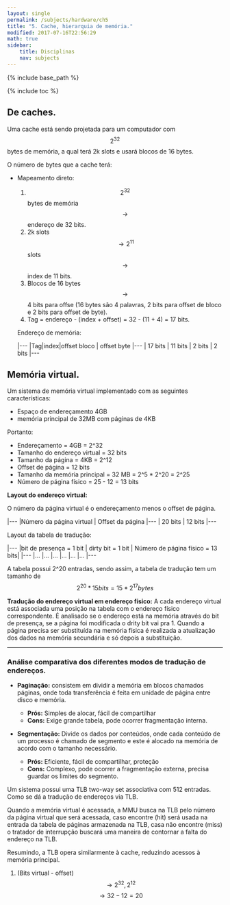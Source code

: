 ```yaml
---
layout: single
permalink: /subjects/hardware/ch5
title: "5. Cache, hierarquia de memória."
modified: 2017-07-16T22:56:29
math: true
sidebar:
    title: Disciplinas
    nav: subjects
---
```


{% include base_path %}

{% include toc %}

## De caches.

Uma cache está sendo projetada para um computador com $$2^{32}$$ bytes de memória, a qual terá 2k slots e usará blocos de 16 bytes.

O número de bytes que a cache terá:
- Mapeamento direto:
    1. $$2^{32}$$ bytes de memória $$\rightarrow$$ endereço de 32 bits.
    2. 2k slots $$\rightarrow 2^{11} $$ slots $$\rightarrow$$ index de 11 bits.
    3. Blocos de 16 bytes $$\rightarrow$$ 4 bits para offse (16 bytes são 4 palavras, 2 bits para offset de bloco e 2 bits para offset de byte).
    4. Tag = endereço - (index + offset) = 32 - (11 + 4) = 17 bits.

    Endereço de memória:
    
    |---
    |Tag|index|offset bloco | offset byte
    |---
    | 17 bits | 11 bits | 2 bits | 2 bits
    |---

## Memória virtual.

Um sistema de memória virtual implementado com as seguintes características:
- Espaço de endereçamento 4GB
- memória principal de 32MB com páginas de 4KB

Portanto:
- Endereçamento = 4GB = 2^32
- Tamanho do endereço virtual = 32 bits
- Tamanho da página = 4KB = 2^12
- Offset de página = 12 bits
- Tamanho da memória principal = 32 MB = 2^5 * 2^20 = 2^25
- Número de página físico = 25 - 12 = 13 bits

**Layout do endereço virtual:**

O número da página virtual é o endereçamento menos o offset de página.

|---
|Número da página virtual | Offset da página 
|---
| 20 bits | 12 bits
|---

Layout da tabela de tradução:

|---
|bit de presença = 1 bit | dirty bit = 1 bit | Número de página físico = 13 bits|
|---
|... |... |...
|... |... |...
|---

A tabela possui 2^20 entradas, sendo assim, a tabela de tradução tem um tamanho de $$ 2^{20} * 15 bits = 15*2^{17} bytes $$

**Tradução do endereço virtual em endereço físico:**
A cada endereço virtual está associada uma posição na tabela com o endereço físico correspondente. É analisado se o endereço está na memória através do bit de presença, se a página foi modificada o drity bit vai pra 1. Quando a página precisa ser substituída na memória física é realizada a atualização dos dados na memória secundária e só depois a substituição.

---

### Análise comparativa dos diferentes modos de tradução de endereços.

- **Paginação:** consistem em dividir a memória em blocos chamados páginas, onde toda transferência é feita em unidade de página entre disco e memória.
    - **Prós:** Simples de alocar, fácil de compartilhar
    - **Cons:** Exige grande tabela, pode ocorrer fragmentação interna.

- **Segmentação:** Divide os dados por conteúdos, onde cada conteúdo de um processo é chamado de segmento e este é alocado na memória de acordo com o tamanho necessário.
    - **Prós:** Eficiente, fácil de compartilhar, proteção
    - **Cons:** Complexo, pode ocorrer a fragmentação externa, precisa guardar os limites do segmento.

Um sistema possui uma TLB two-way set associativa com 512 entradas. Como se dá a tradução de endereços via TLB.

Quando a memória virtual é acessada, a MMU busca na TLB pelo número da página virtual que será acessada, caso encontre (hit) será usada na entrada da tabela de páginas armazenada na TLB, casa não encontre (miss) o tratador de interrupção buscará uma maneira de contornar a falta do endereço na TLB.

Resumindo, a TLB opera similarmente à cache, reduzindo acessos à memória principal.

1. (Bits virtual - offset) $$\rightarrow 2^{32}, 2^{12}  $$ $$\rightarrow 32 - 12 = 20 $$ 